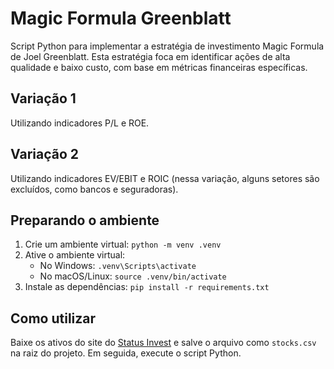 # Magic Formula Greenblatt

Script Python para implementar a estratégia de investimento Magic Formula de Joel Greenblatt. Esta estratégia foca em identificar ações de alta qualidade e baixo custo, com base em métricas financeiras específicas.

## Variação 1
Utilizando indicadores P/L e ROE.

## Variação 2
Utilizando indicadores EV/EBIT e ROIC (nessa variação, alguns setores são excluídos, como bancos e seguradoras).

## Preparando o ambiente
1. Crie um ambiente virtual: `python -m venv .venv`
2. Ative o ambiente virtual:
   - No Windows: `.venv\Scripts\activate`
   - No macOS/Linux: `source .venv/bin/activate`
3. Instale as dependências: `pip install -r requirements.txt`

## Como utilizar
Baixe os ativos do site do [Status Invest](https://statusinvest.com.br/acoes/busca-avancada) e salve o arquivo como `stocks.csv` na raiz do projeto. Em seguida, execute o script Python.